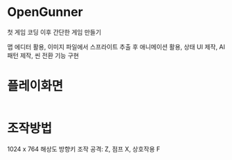 <h1>OpenGunner</h1> 
첫 게임 코딩 이후 간단한 게임 만들기

맵 에디터 활용, 이미지 파일에서 스프라이트 추출 후 애니메이션 활용, 상태 UI 제작, AI패턴 제작, 씬 전환 기능 구현

<h1>플레이화면</h1>
<img src=>

<h1>조작방법</h1>
1024 x 764 해상도
방향키 조작 
공격: Z, 점프 X, 상호작용 F



